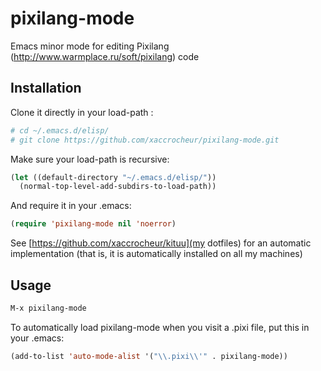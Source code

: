 # pixilang-mode

Emacs minor mode for editing Pixilang (http://www.warmplace.ru/soft/pixilang) code

## Installation

Clone it directly in your load-path :

```sh
# cd ~/.emacs.d/elisp/
# git clone https://github.com/xaccrocheur/pixilang-mode.git
```

Make sure your load-path is recursive:

```lisp
(let ((default-directory "~/.emacs.d/elisp/"))
  (normal-top-level-add-subdirs-to-load-path))
```

And require it in your .emacs:

```lisp
(require 'pixilang-mode nil 'noerror)
```

See [https://github.com/xaccrocheur/kituu](my dotfiles) for an automatic implementation (that is, it is automatically installed on all my machines)

## Usage

```lisp
M-x pixilang-mode
```

To automatically load pixilang-mode when you visit a .pixi file, put this in your .emacs:

```lisp
(add-to-list 'auto-mode-alist '("\\.pixi\\'" . pixilang-mode))
```
